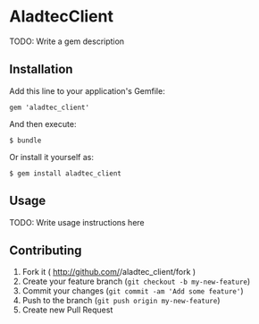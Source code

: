 # AladtecClient

TODO: Write a gem description

## Installation

Add this line to your application's Gemfile:

    gem 'aladtec_client'

And then execute:

    $ bundle

Or install it yourself as:

    $ gem install aladtec_client

## Usage

TODO: Write usage instructions here

## Contributing

1. Fork it ( http://github.com/<my-github-username>/aladtec_client/fork )
2. Create your feature branch (`git checkout -b my-new-feature`)
3. Commit your changes (`git commit -am 'Add some feature'`)
4. Push to the branch (`git push origin my-new-feature`)
5. Create new Pull Request
